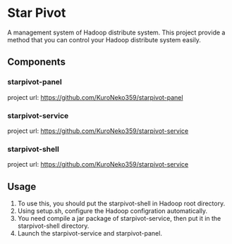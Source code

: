 # Star Pivot
A management system of Hadoop distribute system.
This project provide a method that you can control your Hadoop distribute system easily.

## Components
### starpivot-panel
project url: https://github.com/KuroNeko359/starpivot-panel
### starpivot-service
project url: https://github.com/KuroNeko359/starpivot-service
### starpivot-shell
project url: https://github.com/KuroNeko359/starpivot-service

## Usage
1. To use this, you should put the starpivot-shell in Hadoop root directory.
2. Using setup.sh, configure the Hadoop configration automatically.
3. You need compile a jar package of starpivot-service, then put it in the starpivot-shell directory.
4. Launch the starpivot-service and starpivot-panel.
